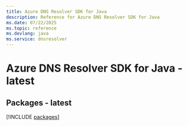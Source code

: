 ```yaml
---
title: Azure DNS Resolver SDK for Java
description: Reference for Azure DNS Resolver SDK for Java
ms.date: 07/22/2025
ms.topic: reference
ms.devlang: java
ms.service: dnsresolver
---
```

# Azure DNS Resolver SDK for Java - latest
## Packages - latest
[!INCLUDE [packages](dns-resolver-index.md)]